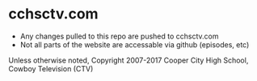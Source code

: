 # cchsctv.com

- Any changes pulled to this repo are pushed to cchsctv.com
- Not all parts of the website are accessable via github (episodes, etc)

Unless otherwise noted, Copyright 2007-2017 Cooper City High School, Cowboy Television (CTV)
